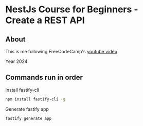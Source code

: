 # NestJs Course for Beginners - Create a REST API

## About

This is me following FreeCodeCamp's [youtube video](https://youtu.be/GHTA143_b-s)

Year 2024

## Commands run in order

Install fastify-cli

```zsh
npm install fastify-cli -g
```

Generate fastify app

```zsh
fastify generate app
```
